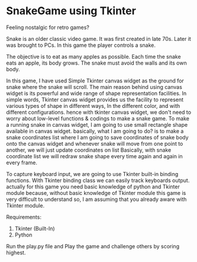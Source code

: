 # SnakeGame using Tkinter

Feeling nostalgic for retro games? 


Snake is an older classic video game. It was first created in late 70s. Later it was brought to PCs. In this game the player controls a snake. 

The objective is to eat as many apples as possible. Each time the snake eats an apple, its body grows. The snake must avoid the walls and its own body.

In this game, I have used Simple Tkinter canvas widget as the ground for snake where the snake will scroll. The main reason behind using canvas widget is its powerful and wide range of shape representation facilities. In simple words, Tkinter canvas widget provides us the facility to represent various types of shape in different ways, In the different color, and with different configurations. hence with tkinter canvas widget, we don't need to worry about low-level functions & codings to make a snake game.
To make a running snake in canvas widget, I am going to use small rectangle shape available in canvas widget. basically, what I am going to do? is to make a snake coordinates list where I am going to save coordinates of snake body onto the canvas widget and whenever snake will move from one point to another, we will just update coordinates on list Basically, with snake coordinate list we will redraw snake shape every time again and again in every frame.

To capture keyboard input, we are going to use Tkinter built-in binding functions. With Tkinter binding class we can easily track keyboards output. actually for this game you need basic knowledge of python and Tkinter module because, without basic knowledge of Tkinter module this game is very difficult to understand so, I am assuming that you already aware with Tkinter module.

Requirements:
1. Tkinter (Built-In) 
2. Python

Run the play.py file and Play the game and challenge others by scoring highest.
